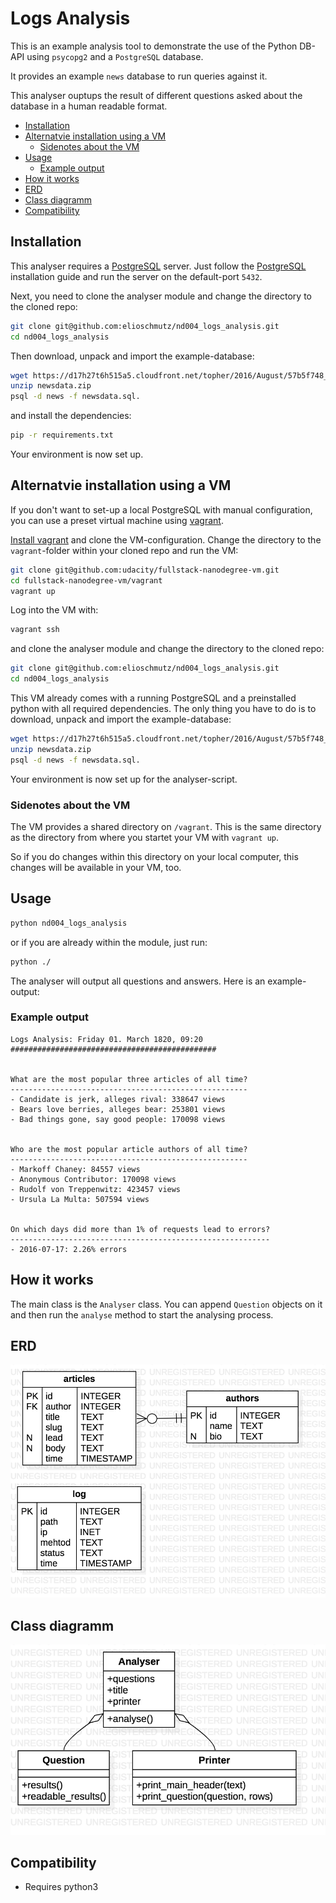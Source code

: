 # Logs Analysis

This is an example analysis tool to demonstrate the use of the Python DB-API using
`psycopg2` and a `PostgreSQL` database.

It provides an example `news` database to run queries against it.

This analyser ouptups the result of different questions asked about the database in a human readable format.

<!-- MarkdownTOC levels="1" autolink=true autoanchor=false bracket="round" -->

- [Installation](#installation)
- [Alternatvie installation using a VM](#alternatvie-installation-using-a-vm)
    - [Sidenotes about the VM](#sidenotes-about-the-vm)
- [Usage](#usage)
    - [Example output](#example-output)
- [How it works](#how-it-works)
- [ERD](#erd)
- [Class diagramm](#class-diagramm)
- [Compatibility](#compatibility)

<!-- /MarkdownTOC -->

## Installation

This analyser requires a [PostgreSQL](https://www.postgresql.org/) server.
Just follow the [PostgreSQL](https://www.postgresql.org/) installation guide and run the server on the default-port `5432`.

Next, you need to clone the analyser module and change the directory to the cloned repo:

```sh
git clone git@github.com:elioschmutz/nd004_logs_analysis.git
cd nd004_logs_analysis
```

Then download, unpack and import the example-database:

```sh
wget https://d17h27t6h515a5.cloudfront.net/topher/2016/August/57b5f748_newsdata/newsdata.zip
unzip newsdata.zip
psql -d news -f newsdata.sql.
```

and install the dependencies:

```sh
pip -r requirements.txt
```

Your environment is now set up.

## Alternatvie installation using a VM

If you don't want to set-up a local PostgreSQL with manual configuration, you can use a preset virtual machine using [vagrant](https://www.vagrantup.com/).

[Install vagrant](https://www.vagrantup.com/intro/getting-started/install.html) and clone the VM-configuration. Change the directory to the `vagrant`-folder within your cloned repo and run the VM:

```sh
git clone git@github.com:udacity/fullstack-nanodegree-vm.git
cd fullstack-nanodegree-vm/vagrant
vagrant up
```

Log into the VM with:

```sh
vagrant ssh
```

and clone the analyser module and change the directory to the cloned repo:

```sh
git clone git@github.com:elioschmutz/nd004_logs_analysis.git
cd nd004_logs_analysis
```

This VM already comes with a running PostgreSQL and a preinstalled python with all required dependencies.
The only thing you have to do is to download, unpack and import the example-database:

```sh
wget https://d17h27t6h515a5.cloudfront.net/topher/2016/August/57b5f748_newsdata/newsdata.zip
unzip newsdata.zip
psql -d news -f newsdata.sql.
```

Your environment is now set up for the analyser-script.

### Sidenotes about the VM

The VM provides a shared directory on `/vagrant`. This is the same directory as the directory from where you startet your VM with `vagrant up`.

So if you do changes within this directory on your local computer, this changes will be available in your VM, too.

## Usage

```sh
python nd004_logs_analysis
```

or if you are already within the module, just run:

```sh
python ./
```

The analyser will output all questions and answers. Here is an example-output:

### Example output

```
Logs Analysis: Friday 01. March 1820, 09:20
##############################################


What are the most popular three articles of all time?
-----------------------------------------------------
- Candidate is jerk, alleges rival: 338647 views
- Bears love berries, alleges bear: 253801 views
- Bad things gone, say good people: 170098 views


Who are the most popular article authors of all time?
-----------------------------------------------------
- Markoff Chaney: 84557 views
- Anonymous Contributor: 170098 views
- Rudolf von Treppenwitz: 423457 views
- Ursula La Multa: 507594 views


On which days did more than 1% of requests lead to errors?
----------------------------------------------------------
- 2016-07-17: 2.26% errors
```

## How it works

The main class is the `Analyser` class. You can append `Question` objects
on it and then run the `analyse` method to start the analysing process.

## ERD

![ERD](./docs/assets/erd.png)

## Class diagramm

![CD](./docs/assets/cd.png)

## Compatibility

- Requires python3
